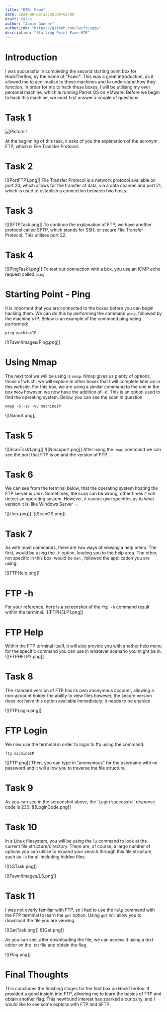 ```yaml
---
title: "HTB: Fawn"
date: 2024-09-06T23:26:00+01:00
draft: false
author: "Jamie Gunner"
authorLink: "https://github.com/SwiftLaggy"
description: "Starting Point Fawn HTB"
---
```



# Introduction

I was successful in completing the second starting point box for HackTheBox, by the name of "Fawn". This was a great introduction, as it allowed me to acclimatise to these machines and to understand how they function. In order for me to hack these boxes, I will be utilising my own personal machine, which is running Parrot OS on VMware. 
Before we begin to hack this machine, we must first answer a couple of questions.

# Task 1
![Picture 1](../images/FTPAcronym.png)

At the beginning of this task, it asks of you the explanation of the acronym FTP, which is File Transfer Protocol:

# Task 2

![[PortFTP1.png]]
File Transfer Protocol is a network protocol available on port 20, which allows for the transfer of data, via a data channel and port 21, which is used to establish a connection between two hosts.

# Task 3

![[SFTPTask.png]]
To continue the explanation of FTP, we have another protocol called SFTP, which stands for SSH, or secure File Transfer Protocol. This utilises port 22.

# Task 4

![[PingTask1.png]]
To test our connection with a box, you use an ICMP echo request called ``ping``.

# Starting Point - Ping

It is important that you are connected to the boxes before you can begin hacking them. We can do this by performing the command ``ping``, followed by the machine's IP. Below is an example of the command ping being performed:
```
ping machineIP
```

![[Fawn/Images/Ping.png]]

# Using Nmap

The next tool we will be using is ``nmap``. Nmap gives us plenty of options, those of which, we will explore in other boxes that I will complete later on in this website. For this box, we are using a similar command to the one in the box ``Meow`` however, we now have the addition of ``-O``. This is an option used to find the operating system. Below, you can see the scan in question:
```
nmap -O -sV -vv machineIP
```
![[Namo1.png]]

# Task 5

![[ScanTask1.png]]
![[Nmapport.png]]
After using the ``nmap`` command we can see the port that FTP is on and the version of FTP. 
# Task 6

We can see from the terminal below, that the operating system hosting the FTP server is Unix. Sometimes, the scan can be wrong, other times it will detect an operating system. However, it cannot give specifics as to what version it is, like Windows Server =. 

![[Unix.png]]
![[ScanOS.png]]

# Task 7

As with most commands, there are two ways of viewing a help menu. The first, would be using the ``-h`` option, leading you to the help area. The other, not specific in this box, would be ``man`` , followed the application you are using. 

![[FTPHelp.png]]

# FTP -h

For your reference, here is a screenshot of the ``ftp -h`` command result within the terminal. 
![[FTPHELP1.png]]

# FTP Help

Within the FTP terminal itself, it will also provide you with another help menu for the specific command you can use in whatever scenario you might be in. 
![[FTPHELP2.png]]

# Task 8 

The standard version of FTP has its own anonymous account, allowing a non-account holder the ability to view files however, the secure version does not have this option available immediately; it needs to be enabled. 

![[FTPLogin.png]]

# FTP Login

We now use the terminal in order to login to ftp using the command:
```
ftp machineIP
```
![[FTP.png]]
Then, you can type in "anonymous" for the username with no password and it will allow you to traverse the file structure.
# Task 9

As you can see in the screenshot above, the 'Login successful' response code is 230.
![[LoginCode.png]]

# Task 10

In a Linux filesystem, you will be using the ``ls`` command to look at the current file structure/directory. There are, of course, a large number of options you can utilise to expand your search through this file structure, such as ``-a`` for all including hidden files. 

![[LSTask.png]]

![[Fawn/Images/LS.png]]

# Task 11

I was not overly familiar with FTP, so I had to use the ``help`` command with the FTP terminal to learn the ``get`` option. Using ``get`` will allow you to download the file you are viewing. 

![[GetTask.png]]
![[Get.png]]

As you can see, after downloading the file, we can access it using a text editor on the .txt file and obtain the flag. 

![[Flag.png]]

# Final Thoughts

This concludes the finishing stages for the first box on HackTheBox. It provided a good insight into FTP, allowing me to learn the basics of FTP and obtain another flag.  This newfound interest has sparked a curiosity, and I would like to see some exploits with FTP and SFTP. 
